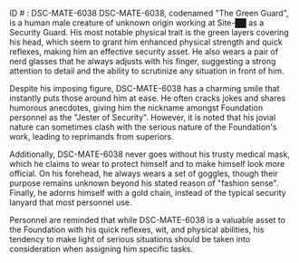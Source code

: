 ID # : DSC-MATE-6038
DSC-MATE-6038, codenamed "The Green Guard", is a human male creature of unknown origin working at Site-██ as a Security Guard. His most notable physical trait is the green layers covering his head, which seem to grant him enhanced physical strength and quick reflexes, making him an effective security asset. He also wears a pair of nerd glasses that he always adjusts with his finger, suggesting a strong attention to detail and the ability to scrutinize any situation in front of him.

Despite his imposing figure, DSC-MATE-6038 has a charming smile that instantly puts those around him at ease. He often cracks jokes and shares humorous anecdotes, giving him the nickname amongst Foundation personnel as the "Jester of Security". However, it is noted that his jovial nature can sometimes clash with the serious nature of the Foundation's work, leading to reprimands from superiors.

Additionally, DSC-MATE-6038 never goes without his trusty medical mask, which he claims to wear to protect himself and to make himself look more official. On his forehead, he always wears a set of goggles, though their purpose remains unknown beyond his stated reason of "fashion sense". Finally, he adorns himself with a gold chain, instead of the typical security lanyard that most personnel use.

Personnel are reminded that while DSC-MATE-6038 is a valuable asset to the Foundation with his quick reflexes, wit, and physical abilities, his tendency to make light of serious situations should be taken into consideration when assigning him specific tasks.